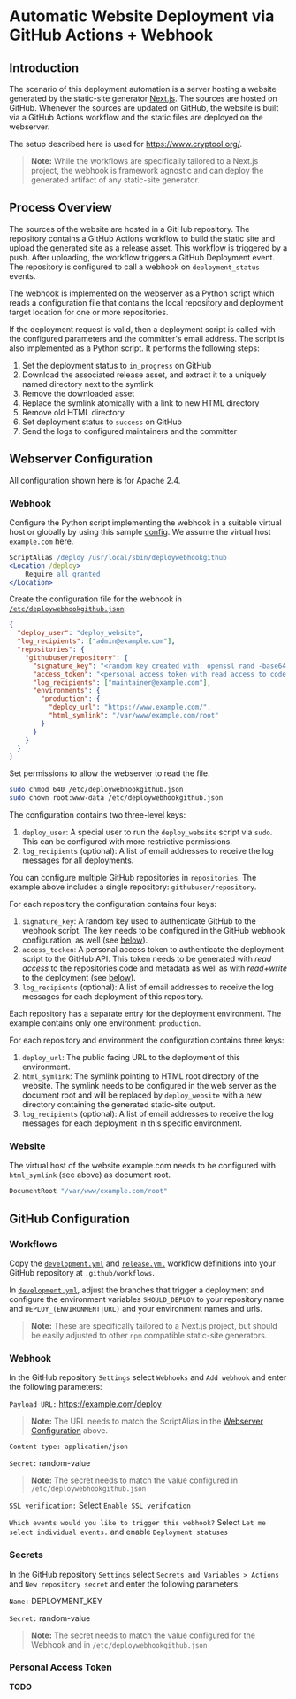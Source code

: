 # Automatic Website Deployment via GitHub Actions + Webhook

## Introduction

The scenario of this deployment automation is a server hosting a website
generated by the static-site generator [Next.js](https://nextjs.org). The
sources are hosted on GitHub. Whenever the sources are updated on GitHub,
the website is built via a GitHub Actions workflow and the static files are
deployed on the webserver.

The setup described here is used for <https://www.cryptool.org/>.

> **Note:** While the workflows are specifically tailored to a Next.js project,
> the webhook is framework agnostic and can deploy the generated artifact of
> any static-site generator.


## Process Overview

The sources of the website are hosted in a GitHub repository. The repository
contains a GitHub Actions workflow to build the static site and upload the
generated site as a release asset. This workflow is triggered by a push. After
uploading, the workflow triggers a GitHub Deployment event. The repository is
configured to call a webhook on `deployment_status` events.

The webhook is implemented on the webserver as a Python script which reads a
configuration file that contains the local repository and deployment target
location for one or more repositories.

If the deployment request is valid, then a deployment script is called with the
configured parameters and the committer's email address. The script is also
implemented as a Python script. It performs the following steps:

1. Set the deployment status to `in_progress` on GitHub
1. Download the associated release asset, and extract it to a uniquely named
   directory next to the symlink
1. Remove the downloaded asset
1. Replace the symlink atomically with a link to new HTML directory
1. Remove old HTML directory
1. Set deployment status to `success` on GitHub
1. Send the logs to configured maintainers and the committer


## Webserver Configuration

All configuration shown here is for Apache 2.4.

### Webhook

Configure the Python script implementing the webhook in a suitable virtual host
or globally by using this sample
[config](etc/apache2/conf-available/deploywebhookgithub.conf). We assume the
virtual host `example.com` here.

```apache
ScriptAlias /deploy /usr/local/sbin/deploywebhookgithub
<Location /deploy>
    Require all granted
</Location>
```

Create the configuration file for the webhook in
[`/etc/deploywebhookgithub.json`](etc/deploywebhookgithub.json):

```json
{
  "deploy_user": "deploy_website",
  "log_recipients": ["admin@example.com"],
  "repositories": {
    "githubuser/repository": {
      "signature_key": "<random key created with: openssl rand -base64 32>",
      "access_token": "<personal access token with read access to code and metadata + read/write to deployments",
      "log_recipients": ["maintainer@example.com"],
      "environments": {
        "production": {
          "deploy_url": "https://www.example.com/",
          "html_symlink": "/var/www/example.com/root"
        }
      }
    }
  }
}
```

Set permissions to allow the webserver to read the file.
```bash
sudo chmod 640 /etc/deploywebhookgithub.json
sudo chown root:www-data /etc/deploywebhookgithub.json
```

The configuration contains two three-level keys:

1. `deploy_user`: A special user to run the `deploy_website` script via
   `sudo`. This can be configured with more restrictive permissions.
1. `log_recipients` (optional): A list of email addresses to receive the log
   messages for all deployments.

You can configure multiple GitHub repositories in `repositories`. The example
above includes a single repository: `githubuser/repository`.

For each repository the configuration contains four keys:

1. `signature_key`: A random key used to authenticate GitHub to the webhook
   script. The key needs to be configured in the GitHub webhook configuration,
   as well (see [below](#github-configuration)).
1. `access_tocken`: A personal access token to authenticate the deployment
   script to the GitHub API. This token needs to be generated with *read
   access* to the repositories code and metadata as well as with *read+write*
   to the deployment (see [below](#github-configuration)).
1. `log_recipients` (optional): A list of email addresses to receive the log
   messages for each deployment of this repository.

Each repository has a separate entry for the deployment environment. The
example contains only one environment: `production`.

For each repository and environment the configuration contains three keys:

1. `deploy_url`: The public facing URL to the deployment of this environment.
1. `html_symlink`: The symlink pointing to HTML root directory of the website.
   The symlink needs to be configured in the web server as the document root
   and will be replaced by `deploy_website` with a new directory containing the
   generated static-site output.
1. `log_recipients` (optional): A list of email addresses to receive the log
   messages for each deployment in this specific environment.

### Website

The virtual host of the website example.com needs to be configured with
`html_symlink` (see above) as document root.

```apache
DocumentRoot "/var/www/example.com/root"
```


## GitHub Configuration

### Workflows

Copy the [`development.yml`](./workflows/development.yml) and
[`release.yml`](./workflows/release.yml) workflow definitions into your GitHub
repository at `.github/workflows`.

In [`development.yml`](./workflows/development.yml), adjust the branches that
trigger a deployment and configure the environment variables `SHOULD_DEPLOY` to
your repository name and `DEPLOY_(ENVIRONMENT|URL)` and your environment names
and urls.

> **Note:** These are specifically tailored to a Next.js project, but should be
> easily adjusted to other `npm` compatible static-site generators.

### Webhook

In the GitHub repository `Settings` select `Webhooks` and `Add webhook` and
enter the following parameters:

`Payload URL:` https://example.com/deploy

> **Note:** The URL needs to match the ScriptAlias in the
> [Webserver Configuration](#webserver-configuration) above.

`Content type: application/json`

`Secret:` random-value

> **Note:** The secret needs to match the value configured in
> `/etc/deploywebhookgithub.json`

`SSL verification:` Select `Enable SSL verifcation`

`Which events would you like to trigger this webhook?` Select `Let me select
individual events.` and enable `Deployment statuses`

### Secrets

In the GitHub repository `Settings` select `Secrets and Variables > Actions`
and `New repository secret` and enter the following parameters:

`Name:` DEPLOYMENT_KEY

`Secret:` random-value

> **Note:** The secret needs to match the value configured for the Webhook
> and in `/etc/deploywebhookgithub.json`

### Personal Access Token

**TODO**
